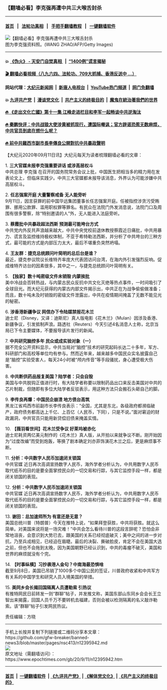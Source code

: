 ### 【翻墙必看】李克强再遭中共三大喉舌封杀
------------------------

#### [首页](https://github.com/gfw-breaker/banned-news3/blob/master/README.md) &nbsp;&nbsp;|&nbsp;&nbsp; [法轮功真相](https://github.com/begood0513/basic/blob/master/README.md)  &nbsp;&nbsp;|&nbsp;&nbsp; [手把手翻墙教程](https://github.com/gfw-breaker/guides/wiki)  &nbsp;&nbsp;|&nbsp;&nbsp; [一键翻墙软件](https://github.com/gfw-breaker/nogfw/blob/master/README.md)  



<div><img alt="【翻墙必看】李克强再遭中共三大喉舌封杀" class="attachment-djy_600_400 size-djy_600_400 wp-post-image" src="https://i.epochtimes.com/assets/uploads/2020/07/3d783bfe80fc731654e174418951eaa1-600x400_meitu_1.jpg"/>
<div class="caption">
 图为李克强资料照。(WANG ZHAO/AFP/Getty Images)
</div></div><hr/>

#### 💥 [《伪火》 - 天安门自焚真相 ](http://141.164.51.119:10000/videos/blog/weihuo.html)&nbsp; |&nbsp; [“1400例”谎言揭秘  ](http://141.164.51.119:10000/videos/blog/jiexi1400.html)

#### [ 🎬  翻墙必看视频（八九六四、法轮功、709大抓捕、香港反送中 ...）](https://github.com/gfw-breaker/links/blob/master/banned.md)

#### 网站代理：[大纪元新闻网](http://167.172.10.89:10080/gb/) &nbsp;|&nbsp; [新唐人电视台](http://167.172.10.89:8808/gb/)  &nbsp;|&nbsp; [YouTube热门频道](http://158.247.203.241/youtube.html) &nbsp;|&nbsp; [网门免翻墙](http://158.247.203.241:11000/show.aspx?name=ogHome)

#### 💥 [九评共产党](http://141.164.51.119:10000/videos/res/jiuping/)&nbsp; |&nbsp; [漫谈党文化](http://141.164.51.119:10000/videos/res/mtdwh/)&nbsp; |&nbsp; [共产主义的终极目的](http://141.164.51.119:10000/videos/res/zjmd/)&nbsp; |&nbsp; [魔鬼在統治著我們的世界](http://141.164.51.119:10000/videos/res/TheSpecter/)  

#### [ 🔥  《走出文化亡國》第十一集 江峰走进栏目和李军一起畅谈中共逆淘汰](http://141.164.51.119:10000/videos/news/../res/zcwhwg/index.html)

#### [ 🔥  秦鹏快评：中共战狼大使涉黄被抓现行，遭国际嘲讽；官方辟谣恐惹无数麻烦，中共官员到底在想什么呢？](http://141.164.51.119:10000/videos/news/qp03.html)

#### [ 🔥  前中共雞西市副市長李傳良公開對抗中共暴政聲明](http://141.164.51.119:10000/videos/news/../tui/index.html)

<div><p>
 【大纪元2020年09月11日讯】大纪元每天为读者梳理翻墙必看的文章：
</p>
<p>
 1.
 <b>
  <ok href="http://www.epochtimes.com/gb/20/9/10/n12394620.htm" rel="noopener noreferrer" target="_blank">
   三大官媒未报李克强重要讲话 或涉高层权斗
  </ok>
 </b>
 <br/>
 中共总理
 <ok href="https://www.epochtimes.com/gb/tag/%E6%9D%8E%E5%85%8B%E5%BC%BA.html">
  李克强
 </ok>
 在召开的国务院常务会议上批，中国医生把相当多的精力用在发表论文上，但临床实践少。中共三大官媒都未报导该消息，外界认为可能涉嫌中共高层权斗。
</p>
<p>
 2.
 <b>
  <ok href="http://www.epochtimes.com/gb/20/9/11/n12395667.htm" rel="noopener noreferrer" target="_blank">
   任志强案开庭 大量警察戒备 无人能旁听
  </ok>
 </b>
 <br/>
 9月11日，因言获罪的前中国华远集团董事长任志强案开庭。任被指控涉贪污受贿罪、挪用公款罪、滥用职权罪等罪名。有民众在法院门外发消息说，法院门口及周围有很多警察，除“特别邀请的人”外，无人能进入法庭旁听。
</p>
<p>
 3.
 <b>
  <ok href="http://www.epochtimes.com/gb/20/9/10/n12395012.htm" rel="noopener noreferrer" target="_blank">
   蔡霞批中共暴政超法西斯 预测最可能垮台方式
  </ok>
 </b>
 <br/>
 中共党内外反共声浪越来越大，中共中央党校前退休教授蔡霞近日痛批，中共用暴力、谎言及监控维持极权体制，不亚于希特勒法西斯，并分析了中共垮台的三种方式，最可能的方式是内部压力太大，最后不堪重负突然坍塌。
</p>
<p>
 4.
 <b>
  <ok href="http://www.epochtimes.com/gb/20/9/10/n12395482.htm" rel="noopener noreferrer" target="_blank">
   王友群：捷克总统顾问叶简明的总后台是谁？
  </ok>
 </b>
 <br/>
 最近，捷克参议院议长维特齐率庞大代表团访问台湾，在海内外引发强烈反响。促成维特齐访台的因素很多，其中之一，与捷克总统顾问叶简明有关。
</p>
<p>
 5.
 <b>
  <ok href="http://www.epochtimes.com/gb/20/9/9/n12392720.htm" rel="noopener noreferrer" target="_blank">
   【独家】数十吨密级文件未销毁 内蒙挨批
  </ok>
 </b>
 <br/>
 美中冷战会否转热战，与内蒙古民众反抗中共文化灭绝等热点事件，一时间吸引了全球目光。而大纪元获得的内蒙古内部文件揭示出，中共正在为战争偷偷做准备；而且，数十吨未及时销毁的密级文件泄露出，中共在疫情期间掩盖了无数不能见光的秘密。
</p>
<p>
 6.
 <b>
  <ok href="http://www.epochtimes.com/gb/20/9/10/n12395128.htm" rel="noopener noreferrer" target="_blank">
   涉香港新疆争议 网信办下令陆媒禁报花木兰
  </ok>
 </b>
 <br/>
 迪士尼（Disney，又译：迪斯尼）真人版电影《花木兰》（Mulan）因涉及香港、新疆争议，引发抵制声浪。路透社（Reuters）今天引述4名消息人士称，北京当局已下令主要媒体，不要报导该片发行的新闻。
</p>
<p>
 7.
 <b>
  <ok href="http://www.epochtimes.com/gb/20/9/10/n12394922.htm" rel="noopener noreferrer" target="_blank">
   中共研究脑控多年 民众或成实验对象（一）
  </ok>
 </b>
 <br/>
 据不完全公开资料显示，中共当局对“脑控”技术的研究起码长达二十多年，军方、科研部门和高校等单位均有参与。然而近年来，越来越多中国民众实名披露自己是“脑控”实验受害人，每天24小时被“颅内传音”等手段骚扰，身心遭受极大伤害。
</p>
<p>
 8.
 <b>
  <ok href="http://www.epochtimes.com/gb/20/9/10/n12395398.htm" rel="noopener noreferrer" target="_blank">
   中共断供药品报复美国？陆学者：只会自毁
  </ok>
 </b>
 <br/>
 美国与中共脱钩正值进行时，有大陆学者称要以限制药品出口来反击美国对中共的芯片制裁，但随即有多位大陆学者反驳表示，用这种方法只会搬石头砸自己的脚。
</p>
<p>
 9.
 <b>
  <ok href="http://www.epochtimes.com/gb/20/9/10/n12393239.htm" rel="noopener noreferrer" target="_blank">
   李传良再爆：中国民企崩溃 地方债台高筑
  </ok>
 </b>
 <br/>
 黑龙江省鸡西市前副市长李传良表示：“全国，尤其是东北，各级政府都濒临破产，政府债务都高达上千亿、上百亿（人民币，下同），只是不说。”面对窘迫的财政漏洞，中共官员只能用新贷偿旧债来掩盖实情。
</p>
<p>
 10.
 <b>
  <ok href="https://www.epochtimes.com/gb/20/9/10/n12395279.htm" rel="noopener noreferrer" target="_blank">
   【薇羽看世间】花木兰受争议 好莱坞被赤化
  </ok>
 </b>
 <br/>
 迪士尼耗资两亿美元制作的《花木兰》真人版，从开拍以来就争议不断。刚开始因为“过度改编”而受到炮轰，等换了剧本确定刘亦菲饰演花木兰之后，更是麻烦事不断。
</p>
<p>
 11.
 <b>
  <ok href="http://www.epochtimes.com/gb/20/9/10/n12395155.htm" rel="noopener noreferrer" target="_blank">
   分析：中共数字人民币加速闭关锁国
  </ok>
 </b>
 <br/>
 <ok href="https://www.epochtimes.com/gb/tag/%E4%B8%AD%E5%85%B1%E5%AE%98%E5%AA%92.html">
  中共官媒
 </ok>
 近日再次高调宣扬数字人民币，海外学者分析认为，中共用数字人民币取代纸币的目的是要全面掌控民众的一切交易和行踪，与其它监控手段一样，都是闭关锁国的表现。
</p>
<p>
 12.
 <b>
  <ok href="http://www.epochtimes.com/gb/20/9/10/n12395155.htm" rel="noopener noreferrer" target="_blank">
   分析：中共数字人民币加速闭关锁国
  </ok>
 </b>
 <br/>
 <ok href="https://www.epochtimes.com/gb/tag/%E4%B8%AD%E5%85%B1%E5%AE%98%E5%AA%92.html">
  中共官媒
 </ok>
 近日再次高调宣扬数字人民币，海外学者分析认为，中共用数字人民币取代纸币的目的是要全面掌控民众的一切交易和行踪，与其它监控手段一样，都是闭关锁国的表现。
</p>
<p>
 13.
 <b>
  <ok href="http://www.epochtimes.com/gb/20/9/10/n12393742.htm" rel="noopener noreferrer" target="_blank">
   谢田：总加速师所为 有意还是无意？
  </ok>
 </b>
 <br/>
 美国总统川普（特朗普）今天在推特上说，“如果拜登获胜，中共将获胜。就这么简单。对美国来说将是一场灾难！”中共会怎么看待川普的这段言辞呢？恐怕会非常地沮丧，会意识到大势已去，跟美国的关系已经彻底破灭；美中之间的进一步对抗，乃至兵戎相见，已经迫在眉睫。最后的决裂、撕破脸皮，肯定不会在美国大选之前，但也不会拖到太晚，因为美国朝野已经认识到，中共的毒瘤不破灭，美国和世界的麻烦就没有个完。
</p>
<p>
 14.
 <b>
  <ok href="https://www.epochtimes.com/gb/20/9/10/n12395255.htm" rel="noopener noreferrer" target="_blank">
   【时事纵横】习抄袭港人金句？中南海最恐惧啥
  </ok>
 </b>
 <br/>
 截至9月8日，美国已吊销了1000多个中国公民的签证，川普政府收紧和中共军方有关系的中国学生和研究人员入境美国的举措。
</p>
<p>
 15.
 <b>
  <ok href="https://www.epochtimes.com/gb/20/9/10/n12394607.htm" rel="noopener noreferrer" target="_blank">
   美同乡会长揭回国隔离人员遭勒索 引热议
  </ok>
 </b>
 <br/>
 有推特网民日前转发一则“群聊”帖子，并发推文称，美国东部山东同乡会会长王立智出来揭露，回国人员千万不要转机去福建，否则会被以检测隔离的名义敲诈勒索。该“群聊”帖子引发网民热议。
</p>
<p>
 责任编辑：方晓
</p>
</div>
<hr/>
手机上长按并复制下列链接或二维码分享本文章：<br/>
https://github.com/gfw-breaker/banned-news3/blob/master/pages/nsc413/n12395942.md <br/>
<a href='https://github.com/gfw-breaker/banned-news3/blob/master/pages/nsc413/n12395942.md'><img src='https://github.com/gfw-breaker/banned-news3/blob/master/pages/nsc413/n12395942.md.png'/></a> <br/>
原文地址（需翻墙访问）：https://www.epochtimes.com/gb/20/9/11/n12395942.htm


------------------------
#### [首页](https://github.com/gfw-breaker/banned-news3/blob/master/README.md) &nbsp;|&nbsp; [一键翻墙软件](https://github.com/gfw-breaker/nogfw/blob/master/README.md) &nbsp;| [《九评共产党》](https://github.com/gfw-breaker/9ping.md/blob/master/README.md#九评之一评共产党是什么) | [《解体党文化》](https://github.com/gfw-breaker/jtdwh.md/blob/master/README.md) | [《共产主义的终极目的》](https://github.com/gfw-breaker/gczydzjmd.md/blob/master/README.md)


<img src='http://gfw-breaker.win/banned-news3/pages/nsc413/n12395942.md' width='0px' height='0px'/>